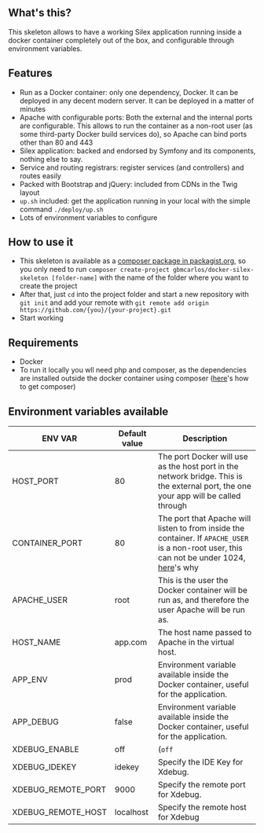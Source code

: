 ## What's this?
This skeleton allows to have a working Silex application running inside a docker container completely out of the box, and configurable through environment variables.
## Features 
* Run as a Docker container: only one dependency, Docker. It can be deployed in any decent modern server. It can be deployed in a matter of minutes
* Apache with configurable ports: Both the external and the internal ports are configurable. This allows to run the container as a non-root user (as some third-party Docker build services do), so Apache can bind ports other than 80 and 443
* Silex application: backed and endorsed by Symfony and its components, nothing else to say.
* Service and routing registrars: register services (and controllers) and routes easily
* Packed with Bootstrap and jQuery: included from CDNs in the Twig layout
* `up.sh` included: get the application running in your local with the simple command `./deploy/up.sh`
* Lots of environment variables to configure
## How to use it
* This skeleton is available as a [composer package in packagist.org](https://packagist.org/packages/gbmcarlos/docker-silex-skeleton), so you only need to run `composer create-project gbmcarlos/docker-silex-skeleton [folder-name]` with the name of the folder where you want to create the project
* After that, just `cd` into the project folder and start a new repository with `git init` and add your remote with `git remote add origin https://github.com/{you}/{your-project}.git`
* Start working
## Requirements
* Docker
* To run it locally you wll need php and composer, as the dependencies are installed outside the docker container using composer ([here](https://getcomposer.org/download/)'s how to get composer)
## Environment variables available

|       ENV VAR      | Default value | Description |
| ------------------ | ------------- | ----------- |
| HOST_PORT          | 80            | The port Docker will use as the host port in the network bridge. This is the external port, the one your app will be called through |
| CONTAINER_PORT     | 80            | The port that Apache will listen to from inside the container. If `APACHE_USER` is a non-root user, this can not be under 1024, [here](https://www.w3.org/Daemon/User/Installation/PrivilegedPorts.html)'s why  |
| APACHE_USER        | root          | This is the user the Docker container will be run as, and therefore the user Apache will be run as. |
| HOST_NAME          | app.com       | The host name passed to Apache in the virtual host. |
| APP_ENV            | prod          | Environment variable available inside the Docker container, useful for the application. |
| APP_DEBUG          | false         | Environment variable available inside the Docker container, useful for the application. |
| XDEBUG_ENABLE      | off           | (`off`|`on`) This options enables and disables Xdebug/ |
| XDEBUG_IDEKEY      | idekey        | Specify the IDE Key for Xdebug. |
| XDEBUG_REMOTE_PORT | 9000          | Specify the remote port for Xdebug. |
| XDEBUG_REMOTE_HOST | localhost     | Specify the remote host for Xdebug |

